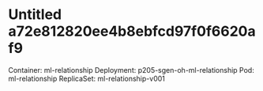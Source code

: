 # Untitled a72e812820ee4b8ebfcd97f0f6620af9

Container: ml-relationship Deployment: p205-sgen-oh-ml-relationship Pod: ml-relationship ReplicaSet: ml-relationship-v001

